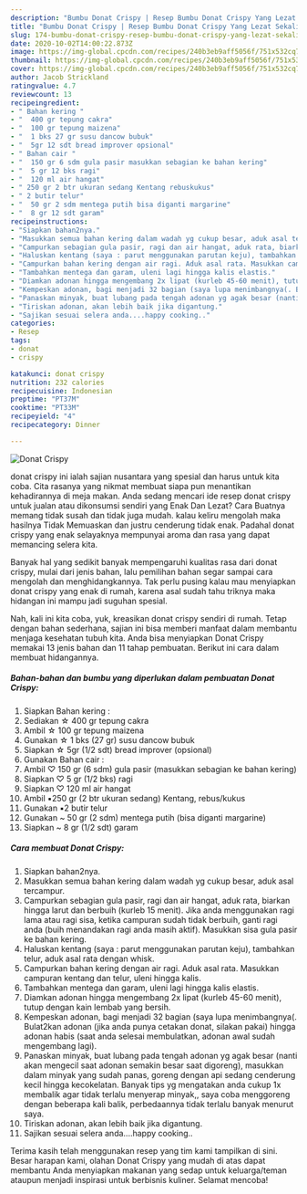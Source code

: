 ```yaml
---
description: "Bumbu Donat Crispy | Resep Bumbu Donat Crispy Yang Lezat Sekali"
title: "Bumbu Donat Crispy | Resep Bumbu Donat Crispy Yang Lezat Sekali"
slug: 174-bumbu-donat-crispy-resep-bumbu-donat-crispy-yang-lezat-sekali
date: 2020-10-02T14:00:22.873Z
image: https://img-global.cpcdn.com/recipes/240b3eb9aff5056f/751x532cq70/donat-crispy-foto-resep-utama.jpg
thumbnail: https://img-global.cpcdn.com/recipes/240b3eb9aff5056f/751x532cq70/donat-crispy-foto-resep-utama.jpg
cover: https://img-global.cpcdn.com/recipes/240b3eb9aff5056f/751x532cq70/donat-crispy-foto-resep-utama.jpg
author: Jacob Strickland
ratingvalue: 4.7
reviewcount: 13
recipeingredient:
- " Bahan kering "
- "  400 gr tepung cakra"
- "  100 gr tepung maizena"
- "  1 bks 27 gr susu dancow bubuk"
- "  5gr 12 sdt bread improver opsional"
- " Bahan cair "
- "  150 gr 6 sdm gula pasir masukkan sebagian ke bahan kering"
- "  5 gr 12 bks ragi"
- "  120 ml air hangat"
- " 250 gr 2 btr ukuran sedang Kentang rebuskukus"
- " 2 butir telur"
- "  50 gr 2 sdm mentega putih bisa diganti margarine"
- "  8 gr 12 sdt garam"
recipeinstructions:
- "Siapkan bahan2nya."
- "Masukkan semua bahan kering dalam wadah yg cukup besar, aduk asal tercampur."
- "Campurkan sebagian gula pasir, ragi dan air hangat, aduk rata, biarkan hingga larut dan berbuih (kurleb 15 menit). Jika anda menggunakan ragi lama atau ragi sisa, ketika campuran sudah tidak berbuih, ganti ragi anda (buih menandakan ragi anda masih aktif). Masukkan sisa gula pasir ke bahan kering."
- "Haluskan kentang (saya : parut menggunakan parutan keju), tambahkan telur, aduk asal rata dengan whisk."
- "Campurkan bahan kering dengan air ragi. Aduk asal rata. Masukkan campuran kentang dan telur, uleni hingga kalis."
- "Tambahkan mentega dan garam, uleni lagi hingga kalis elastis."
- "Diamkan adonan hingga mengembang 2x lipat (kurleb 45-60 menit), tutup dengan kain lembab yang bersih."
- "Kempeskan adonan, bagi menjadi 32 bagian (saya lupa menimbangnya(. Bulat2kan adonan (jika anda punya cetakan donat, silakan pakai) hingga adonan habis (saat anda selesai membulatkan, adonan awal sudah mengembang lagi)."
- "Panaskan minyak, buat lubang pada tengah adonan yg agak besar (nanti akan mengecil saat adonan semakin besar saat digoreng), masukkan dalam minyak yang sudah panas, goreng dengan api sedang cenderung kecil hingga kecokelatan. Banyak tips yg mengatakan anda cukup 1x membalik agar tidak terlalu menyerap minyak,, saya coba menggoreng dengan beberapa kali balik, perbedaannya tidak terlalu banyak menurut saya."
- "Tiriskan adonan, akan lebih baik jika digantung."
- "Sajikan sesuai selera anda....happy cooking.."
categories:
- Resep
tags:
- donat
- crispy

katakunci: donat crispy 
nutrition: 232 calories
recipecuisine: Indonesian
preptime: "PT37M"
cooktime: "PT33M"
recipeyield: "4"
recipecategory: Dinner

---
```



![Donat Crispy](https://img-global.cpcdn.com/recipes/240b3eb9aff5056f/751x532cq70/donat-crispy-foto-resep-utama.jpg)


donat crispy ini ialah sajian nusantara yang spesial dan harus untuk kita coba. Cita rasanya yang nikmat membuat siapa pun menantikan kehadirannya di meja makan.
Anda sedang mencari ide resep donat crispy untuk jualan atau dikonsumsi sendiri yang Enak Dan Lezat? Cara Buatnya memang tidak susah dan tidak juga mudah. kalau keliru mengolah maka hasilnya Tidak Memuaskan dan justru cenderung tidak enak. Padahal donat crispy yang enak selayaknya mempunyai aroma dan rasa yang dapat memancing selera kita.



Banyak hal yang sedikit banyak mempengaruhi kualitas rasa dari donat crispy, mulai dari jenis bahan, lalu pemilihan bahan segar sampai cara mengolah dan menghidangkannya. Tak perlu pusing kalau mau menyiapkan donat crispy yang enak di rumah, karena asal sudah tahu triknya maka hidangan ini mampu jadi suguhan spesial.


Nah, kali ini kita coba, yuk, kreasikan donat crispy sendiri di rumah. Tetap dengan bahan sederhana, sajian ini bisa memberi manfaat dalam membantu menjaga kesehatan tubuh kita. Anda bisa menyiapkan Donat Crispy memakai 13 jenis bahan dan 11 tahap pembuatan. Berikut ini cara dalam membuat hidangannya.

<!--inarticleads1-->

##### Bahan-bahan dan bumbu yang diperlukan dalam pembuatan Donat Crispy:

1. Siapkan  Bahan kering :
1. Sediakan  ☆ 400 gr tepung cakra
1. Ambil  ☆ 100 gr tepung maizena
1. Gunakan  ☆ 1 bks (27 gr) susu dancow bubuk
1. Siapkan  ☆ 5gr (1/2 sdt) bread improver (opsional)
1. Gunakan  Bahan cair :
1. Ambil  ♡ 150 gr (6 sdm) gula pasir (masukkan sebagian ke bahan kering)
1. Siapkan  ♡ 5 gr (1/2 bks) ragi
1. Siapkan  ♡ 120 ml air hangat
1. Ambil  ▪︎250 gr (2 btr ukuran sedang) Kentang, rebus/kukus
1. Gunakan  ▪︎2 butir telur
1. Gunakan  ~ 50 gr (2 sdm) mentega putih (bisa diganti margarine)
1. Siapkan  ~ 8 gr (1/2 sdt) garam




<!--inarticleads2-->

##### Cara membuat Donat Crispy:

1. Siapkan bahan2nya.
1. Masukkan semua bahan kering dalam wadah yg cukup besar, aduk asal tercampur.
1. Campurkan sebagian gula pasir, ragi dan air hangat, aduk rata, biarkan hingga larut dan berbuih (kurleb 15 menit). Jika anda menggunakan ragi lama atau ragi sisa, ketika campuran sudah tidak berbuih, ganti ragi anda (buih menandakan ragi anda masih aktif). Masukkan sisa gula pasir ke bahan kering.
1. Haluskan kentang (saya : parut menggunakan parutan keju), tambahkan telur, aduk asal rata dengan whisk.
1. Campurkan bahan kering dengan air ragi. Aduk asal rata. Masukkan campuran kentang dan telur, uleni hingga kalis.
1. Tambahkan mentega dan garam, uleni lagi hingga kalis elastis.
1. Diamkan adonan hingga mengembang 2x lipat (kurleb 45-60 menit), tutup dengan kain lembab yang bersih.
1. Kempeskan adonan, bagi menjadi 32 bagian (saya lupa menimbangnya(. Bulat2kan adonan (jika anda punya cetakan donat, silakan pakai) hingga adonan habis (saat anda selesai membulatkan, adonan awal sudah mengembang lagi).
1. Panaskan minyak, buat lubang pada tengah adonan yg agak besar (nanti akan mengecil saat adonan semakin besar saat digoreng), masukkan dalam minyak yang sudah panas, goreng dengan api sedang cenderung kecil hingga kecokelatan. Banyak tips yg mengatakan anda cukup 1x membalik agar tidak terlalu menyerap minyak,, saya coba menggoreng dengan beberapa kali balik, perbedaannya tidak terlalu banyak menurut saya.
1. Tiriskan adonan, akan lebih baik jika digantung.
1. Sajikan sesuai selera anda....happy cooking..




Terima kasih telah menggunakan resep yang tim kami tampilkan di sini. Besar harapan kami, olahan Donat Crispy yang mudah di atas dapat membantu Anda menyiapkan makanan yang sedap untuk keluarga/teman ataupun menjadi inspirasi untuk berbisnis kuliner. Selamat mencoba!
